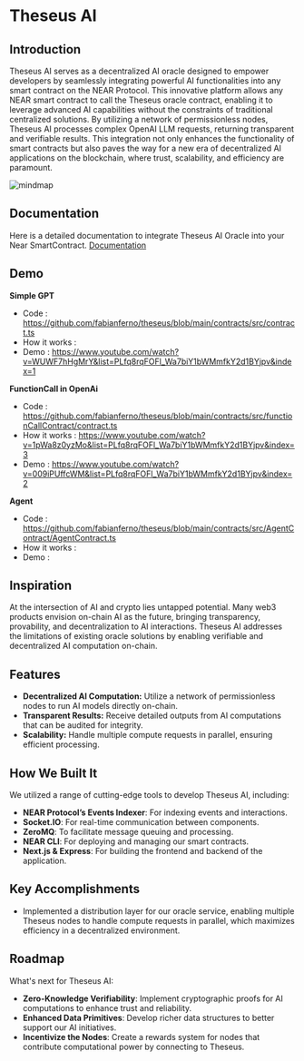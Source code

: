 # Theseus AI


## Introduction

Theseus AI serves as a decentralized AI oracle designed to empower developers by seamlessly integrating powerful AI functionalities into any smart contract on the NEAR Protocol. This innovative platform allows any NEAR smart contract to call the Theseus oracle contract, enabling it to leverage advanced AI capabilities without the constraints of traditional centralized solutions. By utilizing a network of permissionless nodes, Theseus AI processes complex OpenAI LLM requests, returning transparent and verifiable results. This integration not only enhances the functionality of smart contracts but also paves the way for a new era of decentralized AI applications on the blockchain, where trust, scalability, and efficiency are paramount.

![mindmap](https://github.com/user-attachments/assets/c1314242-0980-4ac2-bbc7-559400ae2eb0)

## Documentation 

Here is a detailed documentation to integrate Theseus AI Oracle into your Near SmartContract. [Documentation](https://hackventures.gitbook.io/theseus)

## Demo 

**Simple GPT**
- Code : https://github.com/fabianferno/theseus/blob/main/contracts/src/contract.ts
- How it works : 
- Demo : https://www.youtube.com/watch?v=WUWF7hHgMrY&list=PLfq8rqFOFl_Wa7biY1bWMmfkY2d1BYjpv&index=1

**FunctionCall in OpenAi**
- Code : https://github.com/fabianferno/theseus/blob/main/contracts/src/functionCallContract/contract.ts
- How it works : https://www.youtube.com/watch?v=1pWa8z0yzMo&list=PLfq8rqFOFl_Wa7biY1bWMmfkY2d1BYjpv&index=3
- Demo : https://www.youtube.com/watch?v=009iPUffcWM&list=PLfq8rqFOFl_Wa7biY1bWMmfkY2d1BYjpv&index=2

**Agent**
- Code : https://github.com/fabianferno/theseus/blob/main/contracts/src/AgentContract/AgentContract.ts
- How it works : 
- Demo : 


## Inspiration

At the intersection of AI and crypto lies untapped potential. Many web3 products envision on-chain AI as the future, bringing transparency, provability, and decentralization to AI interactions. Theseus AI addresses the limitations of existing oracle solutions by enabling verifiable and decentralized AI computation on-chain.

## Features

- **Decentralized AI Computation:** Utilize a network of permissionless nodes to run AI models directly on-chain.
- **Transparent Results:** Receive detailed outputs from AI computations that can be audited for integrity.
- **Scalability:** Handle multiple compute requests in parallel, ensuring efficient processing.

## How We Built It

We utilized a range of cutting-edge tools to develop Theseus AI, including:
- **NEAR Protocol’s Events Indexer**: For indexing events and interactions.
- **Socket.IO**: For real-time communication between components.
- **ZeroMQ**: To facilitate message queuing and processing.
- **NEAR CLI**: For deploying and managing our smart contracts.
- **Next.js & Express**: For building the frontend and backend of the application.

## Key Accomplishments

- Implemented a distribution layer for our oracle service, enabling multiple Theseus nodes to handle compute requests in parallel, which maximizes efficiency in a decentralized environment.

## Roadmap

What's next for Theseus AI:
- **Zero-Knowledge Verifiability**: Implement cryptographic proofs for AI computations to enhance trust and reliability.
- **Enhanced Data Primitives**: Develop richer data structures to better support our AI initiatives.
- **Incentivize the Nodes**: Create a rewards system for nodes that contribute computational power by connecting to Theseus.
